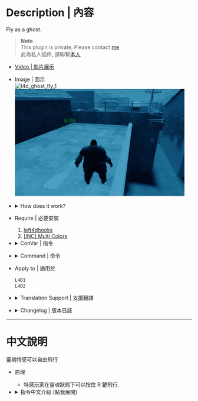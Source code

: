 # Description | 內容
Fly as a ghost.

> __Note__ <br/>
This plugin is private, Please contact [me](https://github.com/fbef0102/Game-Private_Plugin#私人插件列表-private-plugins-list)<br/>
此為私人插件, 請聯繫[本人](https://github.com/fbef0102/Game-Private_Plugin#私人插件列表-private-plugins-list)

* [Video | 影片展示](https://youtube.com/shorts/mpXcMlBeaPM)

* Image | 圖示
	<br/>![l4d_ghost_fly_1](image/l4d_ghost_fly_1.gif)
	<br/>![l4d_ghost_fly_2](image/l4d_ghost_fly_2.gif)

* <details><summary>How does it work?</summary>

	* As a ghost you can fly by holding RELOAD button.
</details>

* Require | 必要安裝
	1. [left4dhooks](https://forums.alliedmods.net/showthread.php?t=321696)
    2. [[INC] Multi Colors](https://github.com/fbef0102/L4D1_2-Plugins/releases/tag/Multi-Colors)

* <details><summary>ConVar | 指令</summary>

	* cfg/sourcemod/l4d_ghost_fly.cfg
		```php
		// 0=Plugin off, 1=Plugin on. Turn the ability for ghosts to fly
		l4d_ghost_fly_enable "1"

		// If, player can not spawn while flying.
		l4d_ghost_fly_spawn_block "1"

		// How message displays. (0: Disable, 1:In chat, 2: In Hint Box, 3: In center text)
		l4d_ghost_fly_announce_type "2"

		// Ghost flying speed.
		l4d_ghost_fly_speed "50"

		// Ghost flying max speed.
		l4d_ghost_fly_max_speed "500"

		// If 1, Ghost Smoker can fly.
		l4d_ghost_fly_smoker_enable "1"

		// If 1, Ghost Boomer can fly.
		l4d_ghost_fly_boomer_enable "1"

		// If 1, Ghost Hunter can fly.
		l4d_ghost_fly_hunter_enable "1"

		// If 1, Ghost Spitter can fly.
		l4d_ghost_fly_spitter_enable "1"

		// If 1, Ghost Jockey can fly.
		l4d_ghost_fly_jockey_enable "1"

		// If 1, Ghost Charger can fly.
		l4d_ghost_fly_charger_enable "1"
		```
</details>

* <details><summary>Command | 命令</summary>
	
	None
</details>

* Apply to | 適用於
	```
	L4D1
	L4D2
	```
	
* <details><summary>Translation Support | 支援翻譯</summary>

	```
	English
	繁體中文
	简体中文
	```
</details>

* <details><summary>Changelog | 版本日誌</summary>

	* v1.0h (2023-12-18)
		* Remake code, convert code to latest syntax
		* Fix warnings when compiling on SourceMod 1.11.
		* Optimize code and improve performance
		* Use left4dhooks
		* Translation Support

	* v1.1.1
		* [Original Plugin By madcap](https://forums.alliedmods.net/showthread.php?t=100480)
</details>

- - - -
# 中文說明
靈魂特感可以自由飛行

* 原理
	* 特感玩家在靈魂狀態下可以按住 R 鍵飛行.

* <details><summary>指令中文介紹 (點我展開)</summary>

	* cfg/sourcemod/l4d_ghost_fly.cfg
		```php
		// 0=關閉插件, 1=啟動插件，靈魂狀態下可以按住 R 鍵飛行.
		l4d_ghost_fly_enable "1"

		// 為1時，飛行途中不能復活
		l4d_ghost_fly_spawn_block "1"

		// 提示該如何顯示. (0: 不提示, 1: 聊天框, 2: 黑底白字框, 3: 螢幕正中間)
		l4d_ghost_fly_announce_type "2"

		// 飛行速度
		l4d_ghost_fly_speed "50"

		// 飛行最高速度
		l4d_ghost_fly_max_speed "500"

		// 為1時，靈魂Smoker可以飛行
		l4d_ghost_fly_smoker_enable "1"

		// 為1時，靈魂Boomer可以飛行
		l4d_ghost_fly_boomer_enable "1"

		// 為1時，靈魂Hunter可以飛行
		l4d_ghost_fly_hunter_enable "1"

		// 為1時，靈魂Spitter可以飛行
		l4d_ghost_fly_spitter_enable "1"

		// 為1時，靈魂Jockey可以飛行
		l4d_ghost_fly_jockey_enable "1"

		// 為1時，靈魂Charger可以飛行
		l4d_ghost_fly_charger_enable "1"
		```
</details>
